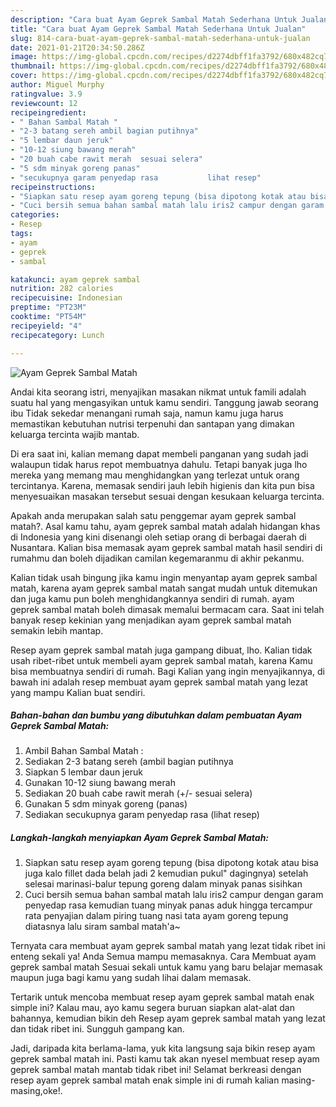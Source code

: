 ```yaml
---
description: "Cara buat Ayam Geprek Sambal Matah Sederhana Untuk Jualan"
title: "Cara buat Ayam Geprek Sambal Matah Sederhana Untuk Jualan"
slug: 814-cara-buat-ayam-geprek-sambal-matah-sederhana-untuk-jualan
date: 2021-01-21T20:34:50.286Z
image: https://img-global.cpcdn.com/recipes/d2274dbff1fa3792/680x482cq70/ayam-geprek-sambal-matah-foto-resep-utama.jpg
thumbnail: https://img-global.cpcdn.com/recipes/d2274dbff1fa3792/680x482cq70/ayam-geprek-sambal-matah-foto-resep-utama.jpg
cover: https://img-global.cpcdn.com/recipes/d2274dbff1fa3792/680x482cq70/ayam-geprek-sambal-matah-foto-resep-utama.jpg
author: Miguel Murphy
ratingvalue: 3.9
reviewcount: 12
recipeingredient:
- " Bahan Sambal Matah "
- "2-3 batang sereh ambil bagian putihnya"
- "5 lembar daun jeruk"
- "10-12 siung bawang merah"
- "20 buah cabe rawit merah  sesuai selera"
- "5 sdm minyak goreng panas"
- "secukupnya garam penyedap rasa           lihat resep"
recipeinstructions:
- "Siapkan satu resep ayam goreng tepung (bisa dipotong kotak atau bisa juga kalo fillet dada belah jadi 2 kemudian pukul&#34; dagingnya) setelah selesai marinasi-balur tepung goreng dalam minyak panas sisihkan"
- "Cuci bersih semua bahan sambal matah lalu iris2 campur dengan garam penyedap rasa kemudian tuang minyak panas aduk hingga tercampur rata penyajian dalam piring tuang nasi tata ayam goreng tepung diatasnya lalu siram sambal matah&#39;a~"
categories:
- Resep
tags:
- ayam
- geprek
- sambal

katakunci: ayam geprek sambal 
nutrition: 282 calories
recipecuisine: Indonesian
preptime: "PT23M"
cooktime: "PT54M"
recipeyield: "4"
recipecategory: Lunch

---
```



![Ayam Geprek Sambal Matah](https://img-global.cpcdn.com/recipes/d2274dbff1fa3792/680x482cq70/ayam-geprek-sambal-matah-foto-resep-utama.jpg)

Andai kita seorang istri, menyajikan masakan nikmat untuk famili adalah suatu hal yang mengasyikan untuk kamu sendiri. Tanggung jawab seorang ibu Tidak sekedar menangani rumah saja, namun kamu juga harus memastikan kebutuhan nutrisi terpenuhi dan santapan yang dimakan keluarga tercinta wajib mantab.

Di era  saat ini, kalian memang dapat membeli panganan yang sudah jadi walaupun tidak harus repot membuatnya dahulu. Tetapi banyak juga lho mereka yang memang mau menghidangkan yang terlezat untuk orang tercintanya. Karena, memasak sendiri jauh lebih higienis dan kita pun bisa menyesuaikan masakan tersebut sesuai dengan kesukaan keluarga tercinta. 



Apakah anda merupakan salah satu penggemar ayam geprek sambal matah?. Asal kamu tahu, ayam geprek sambal matah adalah hidangan khas di Indonesia yang kini disenangi oleh setiap orang di berbagai daerah di Nusantara. Kalian bisa memasak ayam geprek sambal matah hasil sendiri di rumahmu dan boleh dijadikan camilan kegemaranmu di akhir pekanmu.

Kalian tidak usah bingung jika kamu ingin menyantap ayam geprek sambal matah, karena ayam geprek sambal matah sangat mudah untuk ditemukan dan juga kamu pun boleh menghidangkannya sendiri di rumah. ayam geprek sambal matah boleh dimasak memalui bermacam cara. Saat ini telah banyak resep kekinian yang menjadikan ayam geprek sambal matah semakin lebih mantap.

Resep ayam geprek sambal matah juga gampang dibuat, lho. Kalian tidak usah ribet-ribet untuk membeli ayam geprek sambal matah, karena Kamu bisa membuatnya sendiri di rumah. Bagi Kalian yang ingin menyajikannya, di bawah ini adalah resep membuat ayam geprek sambal matah yang lezat yang mampu Kalian buat sendiri.

<!--inarticleads1-->

##### Bahan-bahan dan bumbu yang dibutuhkan dalam pembuatan Ayam Geprek Sambal Matah:

1. Ambil  Bahan Sambal Matah :
1. Sediakan 2-3 batang sereh (ambil bagian putihnya
1. Siapkan 5 lembar daun jeruk
1. Gunakan 10-12 siung bawang merah
1. Sediakan 20 buah cabe rawit merah (+/- sesuai selera)
1. Gunakan 5 sdm minyak goreng (panas)
1. Sediakan secukupnya garam penyedap rasa           (lihat resep)




<!--inarticleads2-->

##### Langkah-langkah menyiapkan Ayam Geprek Sambal Matah:

1. Siapkan satu resep ayam goreng tepung (bisa dipotong kotak atau bisa juga kalo fillet dada belah jadi 2 kemudian pukul&#34; dagingnya) setelah selesai marinasi-balur tepung goreng dalam minyak panas sisihkan
1. Cuci bersih semua bahan sambal matah lalu iris2 campur dengan garam penyedap rasa kemudian tuang minyak panas aduk hingga tercampur rata penyajian dalam piring tuang nasi tata ayam goreng tepung diatasnya lalu siram sambal matah&#39;a~




Ternyata cara membuat ayam geprek sambal matah yang lezat tidak ribet ini enteng sekali ya! Anda Semua mampu memasaknya. Cara Membuat ayam geprek sambal matah Sesuai sekali untuk kamu yang baru belajar memasak maupun juga bagi kamu yang sudah lihai dalam memasak.

Tertarik untuk mencoba membuat resep ayam geprek sambal matah enak simple ini? Kalau mau, ayo kamu segera buruan siapkan alat-alat dan bahannya, kemudian bikin deh Resep ayam geprek sambal matah yang lezat dan tidak ribet ini. Sungguh gampang kan. 

Jadi, daripada kita berlama-lama, yuk kita langsung saja bikin resep ayam geprek sambal matah ini. Pasti kamu tak akan nyesel membuat resep ayam geprek sambal matah mantab tidak ribet ini! Selamat berkreasi dengan resep ayam geprek sambal matah enak simple ini di rumah kalian masing-masing,oke!.

